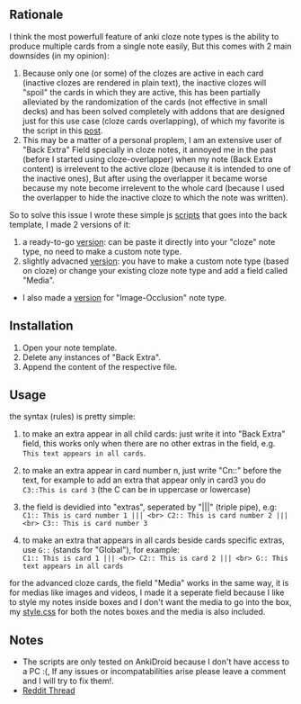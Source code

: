 ## Rationale

I think the most powerfull feature of anki cloze note types is the ability to produce multiple cards from a single note easily, But this comes with 2 main downsides (in my opinion):

1. Because only one (or some) of the clozes are active in each card (inactive clozes are rendered in plain text), the inactive clozes will "spoil" the cards in which they are active, this has been partially alleviated by the randomization of the cards (not effective in small decks) and has been solved completely with addons that are designed just for this use case (cloze cards overlapping), of which my favorite is the script in this [post](https://www.reddit.com/r/Anki/comments/116nky2/simple_cloze_overlapper_template_for_anki_21/).
2. This may be a matter of a personal proplem, I am an extensive user of "Back Extra" Field specially in cloze notes, it annoyed me in the past (before I started using cloze-overlapper) when my note (Back Extra content) is irrelevent to the active cloze (because it is intended to one of the inactive ones), But after using the overlapper it became worse because my note become irrelevent to the whole card (because I used the overlapper to hide the inactive cloze to which the note was written).

So to solve this issue I wrote these simple js [scripts](https://github.com/Ammar-Husain/anki-custom-media-and-notes/) that goes into the back template, I made 2 versions of it:

1. a ready-to-go [version](./cloze-back-ready.html): can be paste it directly into your "cloze" note type, no need to make a custom note type.
2. slightly advacned [version](./cloze-back-advanced.html): you have to make a custom note type (based on cloze) or change your existing cloze note type and add a field called "Media".

- I also made a [version](./image-occlusion-back.html) for "Image-Occlusion" note type.

## Installation

1. Open your note template.
2. Delete any instances of "Back Extra".
3. Append the content of the respective file.

## Usage

the syntax (rules) is pretty simple:

1. to make an extra appear in all child cards: just write it into "Back Extra" field, this works only when there are no other extras in the field, e.g.
   `This text appears in all cards`.
2. to make an extra appear in card number n, just write "Cn::" before the text, for example to add an extra that appear only in card3 you do `C3::This is card 3` (the C can be in uppercase or lowercase)
3. the field is devidied into "extras", seperated by "|||" (triple pipe), e.g:<br>
   `C1:: This is card number 1 ||| <br>
C2:: This is card number 2 ||| <br>
C3:: This is card number 3` <br>

4. to make an extra that appears in all cards beside cards specific extras, use `G::` (stands for "Global"), for example: <br>
   `C1:: This is card 1 ||| <br>
C2:: This is card 2 ||| <br>
G:: This text appears in all cards `

for the advanced cloze cards, the field "Media" works in the same way, it is for medias like images and videos, I made it a seperate field because I like to style my notes inside boxes and I don't want the media to go into the box, my [style.css](./style.css) for both the notes boxes and the media is also included.

## Notes

- The scripts are only tested on AnkiDroid because I don't have access to a PC :(, If any issues or incompatabilities arise please leave a comment and I will try to fix them!.
- [Reddit Thread]()
